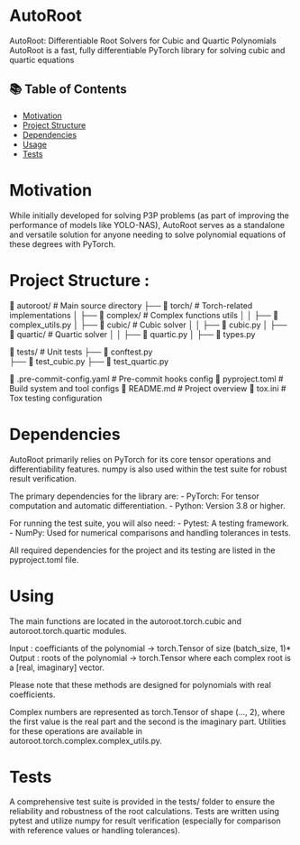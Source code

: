 # AutoRoot
AutoRoot: Differentiable Root Solvers for Cubic and Quartic Polynomials AutoRoot is a fast, fully differentiable PyTorch library for solving cubic and quartic equations


## 📚 Table of Contents
- [Motivation](#motivation)
- [Project Structure](#project-structure)
- [Dependencies](#dependencies)
- [Usage](#usage)
- [Tests](#tests)

# Motivation 
While initially developed for solving P3P problems (as part of improving the performance of models like YOLO-NAS), AutoRoot serves as a standalone and versatile solution for anyone needing to solve polynomial equations of these degrees with PyTorch.


# Project Structure : 
📂 autoroot/                    # Main source directory
├── 📁 torch/                   # Torch-related implementations
│   ├── 📁 complex/             # Complex functions utils 
│   │   ├── 📄 complex_utils.py
│   ├── 📁 cubic/               # Cubic solver 
│   │   ├── 📄 cubic.py
│   ├── 📁 quartic/             # Quartic solver 
│   │   ├── 📄 quartic.py
│   ├── 📄 types.py            

📂 tests/                        # Unit tests
├── 📄 conftest.py                     
├── 📄 test_cubic.py
├── 📄 test_quartic.py

📄 .pre-commit-config.yaml       # Pre-commit hooks config
📄 pyproject.toml                # Build system and tool configs
📄 README.md                     # Project overview
📄 tox.ini                       # Tox testing configuration

# Dependencies
AutoRoot primarily relies on PyTorch for its core tensor operations and differentiability features. numpy is also used within the test suite for robust result verification.

The primary dependencies for the library are:
    - PyTorch: For tensor computation and automatic differentiation.
    - Python: Version 3.8 or higher.

For running the test suite, you will also need:
    - Pytest: A testing framework.
    - NumPy: Used for numerical comparisons and handling tolerances in tests.

All required dependencies for the project and its testing are listed in the pyproject.toml file.

# Using 
The main functions are located in the autoroot.torch.cubic and autoroot.torch.quartic modules. 

Input : coefficiants of the polynomial ->  torch.Tensor of size (batch_size, 1)*
Output : roots of the polynomial -> torch.Tensor where each complex root is a [real, imaginary] vector.

Please note that these methods are designed for polynomials with real coefficients.  

Complex numbers are represented as torch.Tensor of shape (..., 2), where the first value is the real part and the second is the imaginary part. Utilities for these operations are available in autoroot.torch.complex.complex_utils.py.

# Tests
A comprehensive test suite is provided in the tests/ folder to ensure the reliability and robustness of the root calculations. Tests are written using pytest and utilize numpy for result verification (especially for comparison with reference values or handling tolerances).
